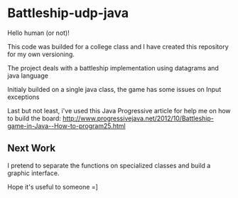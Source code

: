 # Battleship-udp-java

Hello human (or not)!

This code was builded for a college class and I have created this repository for my own versioning.

The project deals with a battleship implementation using datagrams and java language

Initialy builded on a single java class, the game has some issues on Input exceptions

Last but not least, i've used this Java Progressive article for help me on how to build the board: http://www.progressivejava.net/2012/10/Battleship-game-in-Java--How-to-program25.html

## Next Work
I pretend to separate the functions on specialized classes and build a graphic interface. 

Hope it's useful to someone =]
